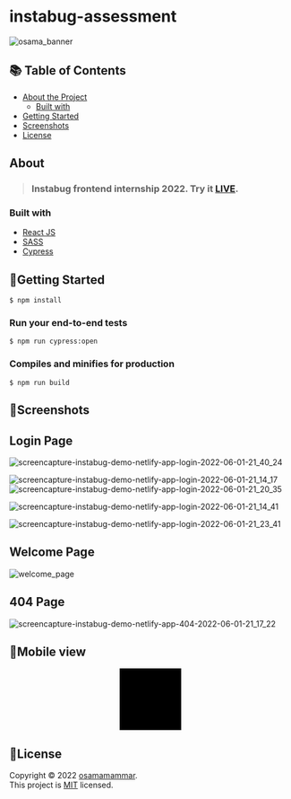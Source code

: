 # instabug-assessment

![osama_banner](https://user-images.githubusercontent.com/42181138/171488781-4933ffeb-4acc-478e-992d-f1398092efc8.jpg)


## 📚 Table of Contents

- [About the Project](#about)
  - [Built with](#built-with)
- [Getting Started](#getting-started)
- [Screenshots](#screenshots)
- [License](#license)

## About
>### Instabug frontend internship 2022. Try it [LIVE](https://instabug-login-2022.netlify.app/).


### Built with
- [React JS](https://reactjs.org/)
- [SASS](https://sass-lang.com/)
- [Cypress](https://www.cypress.io/)

## 🚀Getting Started
```
$ npm install
```

### Run your end-to-end tests
```
$ npm run cypress:open
```

### Compiles and minifies for production
```
$ npm run build
```




## 📸Screenshots

<h2 align="left">Login Page</h2>

![screencapture-instabug-demo-netlify-app-login-2022-06-01-21_40_24](https://user-images.githubusercontent.com/42181138/171488679-373305e5-c794-49c8-acbe-462464b202a1.png)

![screencapture-instabug-demo-netlify-app-login-2022-06-01-21_14_17](https://user-images.githubusercontent.com/42181138/171487458-6b881c88-1cd4-44aa-b504-478ee5e31a28.png)
![screencapture-instabug-demo-netlify-app-login-2022-06-01-21_20_35](https://user-images.githubusercontent.com/42181138/171487467-e30e8dbf-d468-4f51-b5ee-54209fe4474e.png)

![screencapture-instabug-demo-netlify-app-login-2022-06-01-21_14_41](https://user-images.githubusercontent.com/42181138/171487490-a525e486-5729-419a-8cd2-063a98aa1b82.png)

![screencapture-instabug-demo-netlify-app-login-2022-06-01-21_23_41](https://user-images.githubusercontent.com/42181138/171487499-95c4b162-3e1d-4099-97c0-3c6127faeef1.png)


<h2 align="left">Welcome Page</h2>

![welcome_page](https://user-images.githubusercontent.com/42181138/171487570-e9623422-44b0-4a56-9d28-9501088fe244.png)


<h2 align="left">404 Page</h2>

![screencapture-instabug-demo-netlify-app-404-2022-06-01-21_17_22](https://user-images.githubusercontent.com/42181138/171487588-bce1768f-9a62-4b3f-b243-51df92a111e4.png)

<h2 align="left">📱Mobile view</h2>

<p align="center">
  <img src="https://user-images.githubusercontent.com/42181138/171496845-d4bc405c-c416-4ded-afe7-40063c48b0b5.png" alt="" style="border:55px solid black"></img>
<!-- ![mobile_view](https://user-images.githubusercontent.com/42181138/171496845-d4bc405c-c416-4ded-afe7-40063c48b0b5.png) -->
</p>

## 📝License

Copyright © 2022 [osamamammar](https://github.com/osamamammar).<br />
This project is [MIT](https://github.com/osamamammar/Instabug-assessment/blob/main/LICENSE) licensed.






